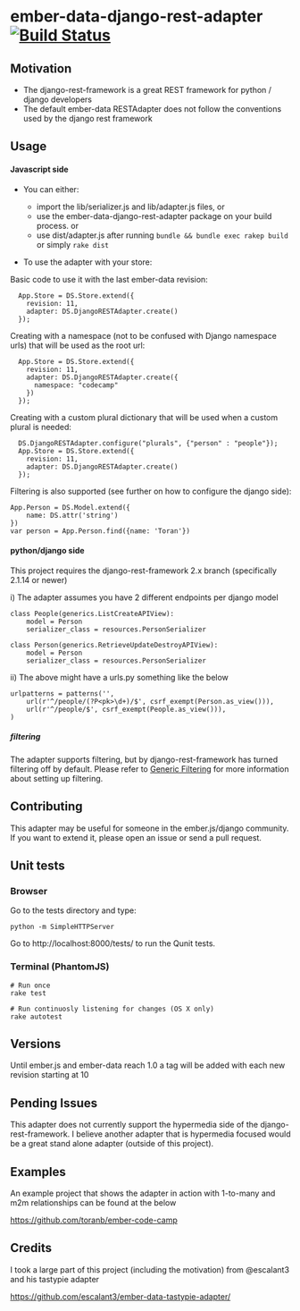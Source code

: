 # ember-data-django-rest-adapter [![Build Status](https://secure.travis-ci.org/toranb/ember-data-django-rest-adapter.png?branch=master)](https://travis-ci.org/toranb/ember-data-django-rest-adapter)

## Motivation
- The django-rest-framework is a great REST framework for python / django developers
- The default ember-data RESTAdapter does not follow the conventions used by the django rest framework


## Usage

#### Javascript side

- You can either:
  - import the lib/serializer.js and lib/adapter.js files, or
  - use the ember-data-django-rest-adapter package on your build process.
  or
  - use dist/adapter.js after running `bundle && bundle exec rakep build` or simply `rake dist`

- To use the adapter with your store:

Basic code to use it with the last ember-data revision:

      App.Store = DS.Store.extend({
        revision: 11,
        adapter: DS.DjangoRESTAdapter.create()
      });

Creating with a namespace (not to be confused with Django namespace urls) that will be used as the root url:

      App.Store = DS.Store.extend({
        revision: 11,
        adapter: DS.DjangoRESTAdapter.create({
          namespace: "codecamp"
        })
      });

Creating with a custom plural dictionary that will be used when a custom plural is needed:

      DS.DjangoRESTAdapter.configure("plurals", {"person" : "people"});
      App.Store = DS.Store.extend({
        revision: 11,
        adapter: DS.DjangoRESTAdapter.create()
      });
	  
Filtering is also supported (see further on how to configure the django side):

	App.Person = DS.Model.extend({
	    name: DS.attr('string')
	})
	var person = App.Person.find({name: 'Toran'})

#### python/django side
This project requires the django-rest-framework 2.x branch (specifically 2.1.14 or newer)

i) The adapter assumes you have 2 different endpoints per django model

    class People(generics.ListCreateAPIView):
        model = Person
        serializer_class = resources.PersonSerializer

    class Person(generics.RetrieveUpdateDestroyAPIView):
        model = Person
        serializer_class = resources.PersonSerializer


ii) The above might have a urls.py something like the below

    urlpatterns = patterns('',
        url(r'^/people/(?P<pk>\d+)/$', csrf_exempt(Person.as_view())),
        url(r'^/people/$', csrf_exempt(People.as_view())),
    )


##### filtering
The adapter supports filtering, but by django-rest-framework has turned 
filtering off by default. Please refer to [Generic Filtering][filtering] for
more information about setting up filtering.

[filtering]: http://django-rest-framework.org/api-guide/filtering.html#generic-filtering

## Contributing
This adapter may be useful for someone in the ember.js/django community. If you want to extend it, please open an issue or send a pull request.

## Unit tests

### Browser
Go to the tests directory and type:

    python -m SimpleHTTPServer

Go to http://localhost:8000/tests/ to run the Qunit tests.

### Terminal (PhantomJS)

    # Run once
    rake test

    # Run continuosly listening for changes (OS X only)
    rake autotest

## Versions
Until ember.js and ember-data reach 1.0 a tag will be added with each new revision starting at 10

## Pending Issues
This adapter does not currently support the hypermedia side of the django-rest-framework. I believe another adapter that is hypermedia focused would be a great stand alone adapter (outside of this project).

## Examples
An example project that shows the adapter in action with 1-to-many and m2m relationships can be found at the below

https://github.com/toranb/ember-code-camp

## Credits
I took a large part of this project (including the motivation) from @escalant3 and his tastypie adapter

https://github.com/escalant3/ember-data-tastypie-adapter/

